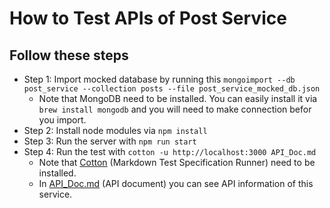 # How to Test APIs of Post Service

## Follow these steps
* Step 1: Import mocked database by running this ```mongoimport --db post_service --collection posts --file post_service_mocked_db.json```
   * Note that MongoDB need to be installed. You can easily install it via ```brew install mongodb``` and you will need to make connection befor you import.
* Step 2: Install node modules via ```npm install```
* Step 3: Run the server with ```npm run start```
* Step 4: Run the test with ```cotton -u http://localhost:3000 API_Doc.md```
   * Note that [Cotton](https://github.com/chonla/cotton) (Markdown Test Specification Runner) need to be installed.
   * In [API_Doc.md](https://github.com/Skydddoogg/soa2019_group2/blob/master/api/post/API_Doc.md) (API document) you can see API information of this service.
